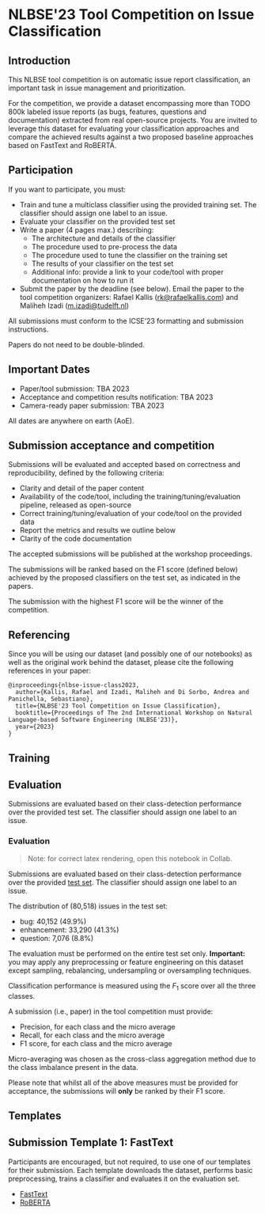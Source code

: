 # NLBSE'23 Tool Competition on Issue Classification

## Introduction

This NLBSE tool competition is on automatic issue report classification, an important task in issue management and prioritization.

For the competition, we provide a dataset encompassing more than TODO 800k labeled issue reports (as bugs, features, questions and documentation) extracted from real open-source projects. You are invited to leverage this dataset for evaluating your classification approaches and compare the achieved results against a two proposed baseline approaches based on FastText and RoBERTA.

## Participation

If you want to participate, you must:

- Train and tune a multiclass classifier using the provided training set. The classifier should assign one label to an issue.
- Evaluate your classifier on the provided test set
- Write a paper (4 pages max.) describing:
  - The architecture and details of the classifier
  - The procedure used to pre-process the data
  - The procedure used to tune the classifier on the training set
  - The results of your classifier on the test set
  - Additional info: provide a link to your code/tool with proper documentation on how to run it
- Submit the paper by the deadline (see below). Email the paper to the tool competition organizers: Rafael Kallis (rk@rafaelkallis.com) and Maliheh Izadi (m.izadi@tudelft.nl)

All submissions must conform to the ICSE’23 formatting and submission instructions.

Papers do not need to be double-blinded.

## Important Dates
  
- Paper/tool submission: TBA 2023
- Acceptance and competition results notification: TBA 2023
- Camera-ready paper submission: TBA 2023

All dates are anywhere on earth (AoE).

## Submission acceptance and competition

Submissions will be evaluated and accepted based on correctness and reproducibility, defined by the following criteria:

- Clarity and detail of the paper content
- Availability of the code/tool, including the training/tuning/evaluation pipeline, released as open-source
- Correct training/tuning/evaluation of your code/tool on the provided data
- Report the metrics and results we outline below
- Clarity of the code documentation

The accepted submissions will be published at the workshop proceedings.

The submissions will be ranked based on the F1 score (defined below) achieved by the proposed classifiers on the test set, as indicated in the papers.

The submission with the highest F1 score will be the winner of the competition.

## Referencing

Since you will be using our dataset (and possibly one of our notebooks) as well as the original work behind the dataset, please cite the following references in your paper:

```
@inproceedings{nlbse-issue-class2023,
  author={Kallis, Rafael and Izadi, Maliheh and Di Sorbo, Andrea and Panichella, Sebastiano},
  title={NLBSE'23 Tool Competition on Issue Classification},
  booktitle={Proceedings of The 2nd International Workshop on Natural Language-based Software Engineering (NLBSE'23)},
  year={2023}
}
```

## Training

## Evaluation

Submissions are evaluated based on their class-detection performance over the provided test set. The classifier should assign one label to an issue.

### Evaluation 

> Note: for correct latex rendering, open this notebook in Collab.

Submissions are evaluated based on their class-detection performance over the provided [test set](https://tickettagger.blob.core.windows.net/datasets/github-labels-top3-803k-test.tar.gz). 
The classifier should assign one label to an issue.

The distribution of (80,518) issues in the test set:
* bug:	40,152	(49.9%)
* enhancement:	33,290	(41.3%)
* question:	7,076	(8.8%)

The evaluation must be performed on the entire test set only. **Important:** you may apply any preprocessing or feature engineering on this dataset except sampling, rebalancing, undersampling or oversampling techniques.

Classification performance is measured using the $F_1$ score over all the three classes. 

A submission (i.e., paper) in the tool competition must provide:
- Precision, for each class and the micro average
- Recall, for each class and the micro average
- F1 score, for each class and the micro average

Micro-averaging was chosen as the cross-class aggregation method due to the class imbalance present in the data.

Please note that whilst all of the above measures must be provided for acceptance, the submissions will **only** be ranked by their F1 score.

## Templates

## Submission Template 1: FastText

Participants are encouraged, but not required, to use one of our templates for their submission. Each template downloads the dataset, performs basic preprocessing, trains a classifier and evaluates it on the evaluation set.

- [FastText]()
- [RoBERTA]()
